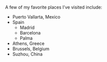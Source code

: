 A few of my favorite places I've visited include:
- Puerto Vallarta, Mexico
- Spain
  - Madrid
  - Barcelona
  - Palma
- Athens, Greece
- Brussels, Belgium
- Suzhou, China

